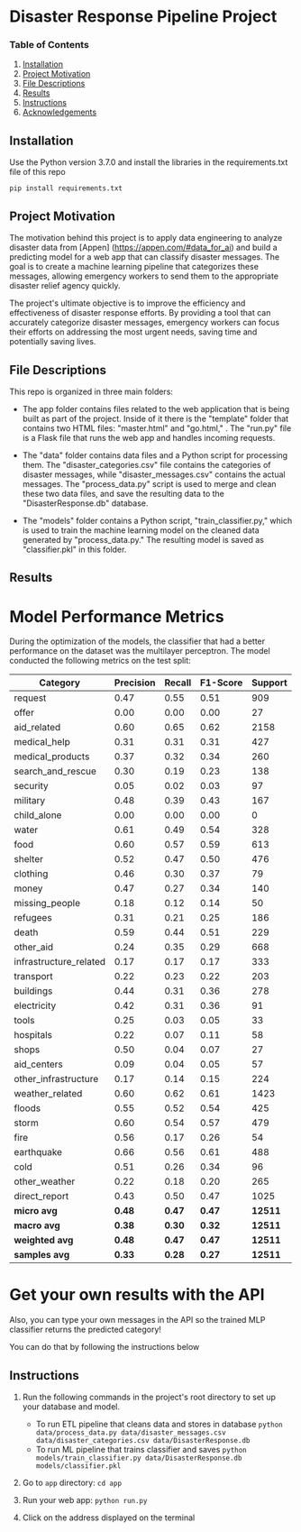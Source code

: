 # Disaster Response Pipeline Project

### Table of Contents
1. [Installation](#installation)
2. [Project Motivation](#motivation)
3. [File Descriptions](#files)
4. [Results](#results)
5. [Instructions](#instructions)
5. [Acknowledgements](#acknowledgements)

## Installation <a name="installation"></a>

Use the Python version 3.7.0 and install the libraries in the requirements.txt file of this repo

```
pip install requirements.txt
```

## Project Motivation<a name="motivation"></a>

The motivation behind this project is to apply data engineering to analyze disaster data from [Appen] (https://appen.com/#data_for_ai) and build a predicting model for a web app that can classify disaster messages. The goal is to create a machine learning pipeline that categorizes these messages, allowing emergency workers to send them to the appropriate disaster relief agency quickly.

The project's ultimate objective is to improve the efficiency and effectiveness of disaster response efforts. By providing a tool that can accurately categorize disaster messages, emergency workers can focus their efforts on addressing the most urgent needs, saving time and potentially saving lives.

## File Descriptions <a name="files"></a>

This repo is organized in three main folders:
- The app folder contains files related to the web application that is being built as part of the project. Inside of it there is the "template" folder that contains two HTML files: "master.html" and "go.html," . The "run.py" file is a Flask file that runs the web app and handles incoming requests.

- The "data" folder contains data files and a Python script for processing them. The "disaster_categories.csv" file contains the categories of disaster messages, while "disaster_messages.csv" contains the actual messages. The "process_data.py" script is used to merge and clean these two data files, and save the resulting data to the "DisasterResponse.db" database.

- The "models" folder contains a Python script, "train_classifier.py," which is used to train the machine learning model on the cleaned data generated by "process_data.py." The resulting model is saved as "classifier.pkl" in this folder.

## Results<a name="results"></a>

# Model Performance Metrics 

During the optimization of the models, the classifier that had a better performance on the dataset was the multilayer perceptron. The model conducted the following metrics on the test split:

| Category               | Precision | Recall   | F1-Score | Support   |
|------------------------|-----------|----------|----------|-----------|
| request                | 0.47      | 0.55     | 0.51     | 909       |
| offer                  | 0.00      | 0.00     | 0.00     | 27        |
| aid_related            | 0.60      | 0.65     | 0.62     | 2158      |
| medical_help           | 0.31      | 0.31     | 0.31     | 427       |
| medical_products       | 0.37      | 0.32     | 0.34     | 260       |
| search_and_rescue      | 0.30      | 0.19     | 0.23     | 138       |
| security               | 0.05      | 0.02     | 0.03     | 97        |
| military               | 0.48      | 0.39     | 0.43     | 167       |
| child_alone            | 0.00      | 0.00     | 0.00     | 0         |
| water                  | 0.61      | 0.49     | 0.54     | 328       |
| food                   | 0.60      | 0.57     | 0.59     | 613       |
| shelter                | 0.52      | 0.47     | 0.50     | 476       |
| clothing               | 0.46      | 0.30     | 0.37     | 79        |
| money                  | 0.47      | 0.27     | 0.34     | 140       |
| missing_people         | 0.18      | 0.12     | 0.14     | 50        |
| refugees               | 0.31      | 0.21     | 0.25     | 186       |
| death                  | 0.59      | 0.44     | 0.51     | 229       |
| other_aid              | 0.24      | 0.35     | 0.29     | 668       |
| infrastructure_related | 0.17      | 0.17     | 0.17     | 333       |
| transport              | 0.22      | 0.23     | 0.22     | 203       |
| buildings              | 0.44      | 0.31     | 0.36     | 278       |
| electricity            | 0.42      | 0.31     | 0.36     | 91        |
| tools                  | 0.25      | 0.03     | 0.05     | 33        |
| hospitals              | 0.22      | 0.07     | 0.11     | 58        |
| shops                  | 0.50      | 0.04     | 0.07     | 27        |
| aid_centers            | 0.09      | 0.04     | 0.05     | 57        |
| other_infrastructure   | 0.17      | 0.14     | 0.15     | 224       |
| weather_related        | 0.60      | 0.62     | 0.61     | 1423      |
| floods                 | 0.55      | 0.52     | 0.54     | 425       |
| storm                  | 0.60      | 0.54     | 0.57     | 479       |
| fire                   | 0.56      | 0.17     | 0.26     | 54        |
| earthquake             | 0.66      | 0.56     | 0.61     | 488       |
| cold                   | 0.51      | 0.26     | 0.34     | 96        |
| other_weather          | 0.22      | 0.18     | 0.20     | 265       |
| direct_report          | 0.43      | 0.50     | 0.47     | 1025      |
| **micro avg**          | **0.48**  | **0.47** | **0.47** | **12511** |
| **macro avg**          | **0.38**  | **0.30** | **0.32** | **12511** |
| **weighted avg**       | **0.48**  | **0.47** | **0.47** | **12511** |
| **samples avg**        | **0.33**  | **0.28** | **0.27** | **12511** |

# Get your own results with the API

Also, you can type your own messages in the API so the trained MLP classifier returns the predicted category!

You can do that by following the instructions below

## Instructions <a name="instructions"></a>
1. Run the following commands in the project's root directory to set up your database and model.

    - To run ETL pipeline that cleans data and stores in database
        `python data/process_data.py data/disaster_messages.csv data/disaster_categories.csv data/DisasterResponse.db`
    - To run ML pipeline that trains classifier and saves
        `python models/train_classifier.py data/DisasterResponse.db models/classifier.pkl`

2. Go to `app` directory: `cd app`

3. Run your web app: `python run.py`

4. Click on the address displayed on the terminal
